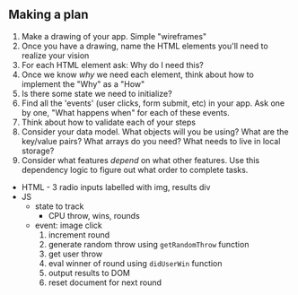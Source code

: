 ## Making a plan
1) Make a drawing of your app. Simple "wireframes"
2) Once you have a drawing, name the HTML elements you'll need to realize your vision
3) For each HTML element ask: Why do I need this?
4) Once we know _why_ we need each element, think about how to implement the "Why" as a "How"
5) Is there some state we need to initialize?
6) Find all the 'events' (user clicks, form submit, etc) in your app. Ask one by one, "What happens when" for each of these events.
7) Think about how to validate each of your steps
8) Consider your data model. What objects will you be using? What are the key/value pairs? What arrays do you need? What needs to live in local storage?
9) Consider what features _depend_ on what other features. Use this dependency logic to figure out what order to complete tasks.

- HTML - 3 radio inputs labelled with img, results div
- JS
    - state to track
        - CPU throw, wins, rounds
    - event: image click
        1. increment round
        1. generate random throw using `getRandomThrow` function
        1. get user throw
        1. eval winner of round using `didUserWin` function
        1. output results to DOM
        1. reset document for next round
